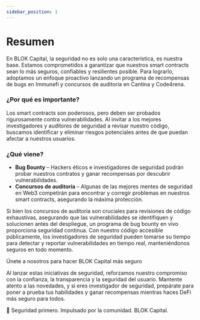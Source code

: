 ```yaml
---
sidebar_position: 1
---
```


# Resumen

En BLOK Capital, la seguridad no es solo una característica, es nuestra base. Estamos comprometidos a garantizar que nuestros smart contracts sean lo más seguros, confiables y resilientes posible. Para lograrlo, adoptamos un enfoque proactivo lanzando un programa de recompensas de bugs en Immunefi y concursos de auditoría en Cantina y Code4rena.

### ¿Por qué es importante?
Los smart contracts son poderosos, pero deben ser probados rigurosamente contra vulnerabilidades. Al invitar a los mejores investigadores y auditores de seguridad a revisar nuestro código, buscamos identificar y eliminar riesgos potenciales antes de que puedan afectar a nuestros usuarios.

### ¿Qué viene?
- **Bug Bounty** – Hackers éticos e investigadores de seguridad podrán probar nuestros contratos y ganar recompensas por descubrir vulnerabilidades.
- **Concursos de auditoría** – Algunas de las mejores mentes de seguridad en Web3 competirán para encontrar y corregir problemas en nuestros smart contracts, asegurando la máxima protección.

Si bien los concursos de auditoría son cruciales para revisiones de código exhaustivas, asegurando que las vulnerabilidades se identifiquen y solucionen antes del despliegue, un programa de bug bounty en vivo proporciona seguridad continua. Con nuestro código accesible públicamente, los investigadores de seguridad pueden tomarse su tiempo para detectar y reportar vulnerabilidades en tiempo real, manteniéndonos seguros en todo momento.

Únete a nosotros para hacer BLOK Capital más seguro

Al lanzar estas iniciativas de seguridad, reforzamos nuestro compromiso con la confianza, la transparencia y la seguridad del usuario. Mantente atento a las novedades, y si eres investigador de seguridad, prepárate para poner a prueba tus habilidades y ganar recompensas mientras haces DeFi más seguro para todos.

🚀 Seguridad primero. Impulsado por la comunidad. BLOK Capital. 